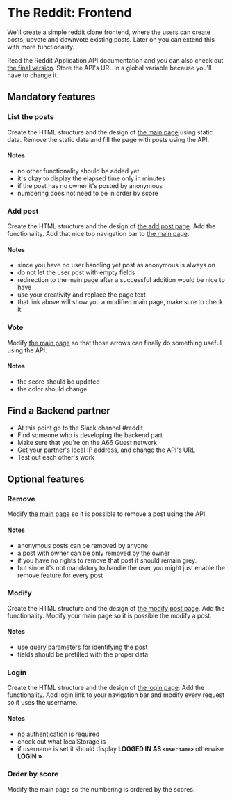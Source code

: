 # The Reddit: Frontend

We'll create a simple reddit clone frontend, where the users can create posts,
upvote and downvote existing posts. Later on you can extend this with more
functionality.

Read the Reddit Application API documentation and you can also check out
[the final version](assets/views/final.png). Store the API's URL in a global
variable because you'll have to change it.

## Mandatory features

### List the posts

Create the HTML structure and the design of
[the main page](assets/views/main_00.png) using static data. Remove the static
data and fill the page with posts using the API.

#### Notes

 -  no other functionality should be added yet
 -  it's okay to display the elapsed time only in minutes
 -  if the post has no owner it's posted by anonymous
 -  numbering does not need to be in order by score

### Add post

Create the HTML structure and the design of
[the add post page](assets/views/add.png). Add the functionality. Add that nice
top navigation bar to [the main page](assets/views/main_01.png).

#### Notes

 -  since you have no user handling yet post as anonymous is always on
 -  do not let the user post with empty fields
 -  redirection to the main page after a successful addition would be nice to
    have
 -  use your creativity and replace the page text
 -  that link above will show you a modified main page, make sure to check it

### Vote

Modify [the main page](assets/views/main_02.png) so that those arrows can
finally do something useful using the API.

#### Notes

 -  the score should be updated
 -  the color should change


## Find a Backend partner

 -  At this point go to the Slack channel #reddit
 -  Find someone who is developing the backend part
 -  Make sure that you're on the A66 Guest network
 -  Get your partner's local IP address, and change the API's URL
 -  Test out each other's work

## Optional features

### Remove

Modify [the main page](assets/views/main_03.png) so it is possible to remove a
post using the API.

#### Notes

 -  anonymous posts can be removed by anyone
 -  a post with owner can be only removed by the owner
 -  if you have no rights to remove that post it should remain grey.
 -  but since it's not mandatory to handle the user you might just enable the
    remove feature for every post

### Modify

Create the HTML structure and the design of
[the modify post page](assets/views/modify.png). Add the functionality. Modify
your main page so it is possible the modify a post.

#### Notes

 -  use query parameters for identifying the post
 -  fields should be prefilled with the proper data

### Login

Create the HTML structure and the design of
[the login page](assets/views/login.png). Add the functionality. Add login link
to your navigation bar and modify every request so it uses the username.

#### Notes

 -  no authentication is required
 -  check out what localStorage is
 -  if username is set it should display **LOGGED IN AS `<username>`** otherwise
    **LOGIN »**

### Order by score

Modify the main page so the numbering is ordered by the scores.
